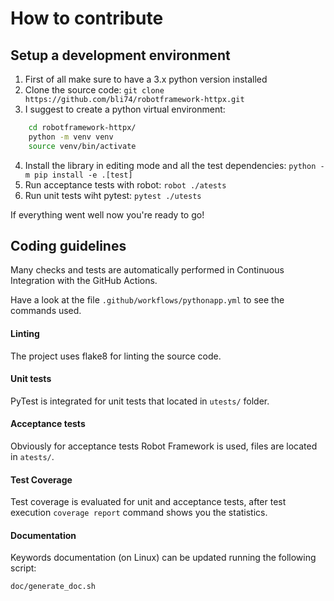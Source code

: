 # How to contribute

## Setup a development environment

1) First of all make sure to have a 3.x python version installed
2) Clone the source code:
    `git clone https://github.com/bli74/robotframework-httpx.git`
3) I suggest to create a python virtual environment:
```sh
    cd robotframework-httpx/
    python -m venv venv
    source venv/bin/activate
```
4) Install the library in editing mode and all the test dependencies:
    `python -m pip install -e .[test]`
5) Run acceptance tests with robot:
    `robot ./atests`
6) Run unit tests wiht pytest:
    `pytest ./utests`

If everything went well now you're ready to go!

## Coding guidelines

Many checks and tests are automatically performed in Continuous Integration with the
GitHub Actions.

Have a look at the file `.github/workflows/pythonapp.yml` to see the commands used. 

#### Linting

The project uses flake8 for linting the source code.

#### Unit tests

PyTest is integrated for unit tests that located in `utests/` folder.

#### Acceptance tests

Obviously for acceptance tests Robot Framework is used, files are located in `atests/`.
   
#### Test Coverage

Test coverage is evaluated for unit and acceptance tests, after test execution 
`coverage report` command shows you the statistics. 

#### Documentation

Keywords documentation (on Linux) can be updated running the following script:

`doc/generate_doc.sh`
